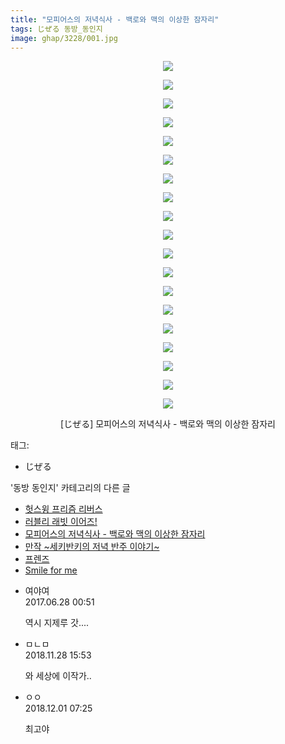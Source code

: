 ```yaml
---
title: "모피어스의 저녁식사 - 백로와 맥의 이상한 잠자리"
tags: じぜる 동방_동인지
image: ghap/3228/001.jpg
---
```

<div class="article">
<p style="text-align: center; clear: none; float: none;"><img src="{{ site.nasurl }}/ghap/3228/001.jpg"/></p>
<p style="text-align: center; clear: none; float: none;"><img src="{{ site.nasurl }}/ghap/3228/002.jpg"/></p>
<p style="text-align: center; clear: none; float: none;"><img src="{{ site.nasurl }}/ghap/3228/003.jpg"/></p>
<p style="text-align: center; clear: none; float: none;"><img src="{{ site.nasurl }}/ghap/3228/004.jpg"/></p>
<p style="text-align: center; clear: none; float: none;"><img src="{{ site.nasurl }}/ghap/3228/005.jpg"/></p>
<p style="text-align: center; clear: none; float: none;"><img src="{{ site.nasurl }}/ghap/3228/006.jpg"/></p>
<p style="text-align: center; clear: none; float: none;"><img src="{{ site.nasurl }}/ghap/3228/007.jpg"/></p>
<p style="text-align: center; clear: none; float: none;"><img src="{{ site.nasurl }}/ghap/3228/008.jpg"/></p>
<p style="text-align: center; clear: none; float: none;"><img src="{{ site.nasurl }}/ghap/3228/009.jpg"/></p>
<p style="text-align: center; clear: none; float: none;"><img src="{{ site.nasurl }}/ghap/3228/010.jpg"/></p>
<p style="text-align: center; clear: none; float: none;"><img src="{{ site.nasurl }}/ghap/3228/011.jpg"/></p>
<p style="text-align: center; clear: none; float: none;"><img src="{{ site.nasurl }}/ghap/3228/012.jpg"/></p>
<p style="text-align: center; clear: none; float: none;"><img src="{{ site.nasurl }}/ghap/3228/013.jpg"/></p>
<p style="text-align: center; clear: none; float: none;"><img src="{{ site.nasurl }}/ghap/3228/014.jpg"/></p>
<p style="text-align: center; clear: none; float: none;"><img src="{{ site.nasurl }}/ghap/3228/015.jpg"/></p>
<p style="text-align: center; clear: none; float: none;"><img src="{{ site.nasurl }}/ghap/3228/016.jpg"/></p>
<p style="text-align: center; clear: none; float: none;"><img src="{{ site.nasurl }}/ghap/3228/017.jpg"/></p>
<p style="text-align: center; clear: none; float: none;"><img src="{{ site.nasurl }}/ghap/3228/018.jpg"/></p>
<p style="text-align: center; clear: none; float: none;"><img src="{{ site.nasurl }}/ghap/3228/019.jpg"/></p>
<p style="text-align: center; clear: none; float: none;">[じぜる] 모피어스의 저녁식사 - 백로와 맥의 이상한 잠자리</p>
</div><div class="tagTrail">
<p>태그: </p>
<ul>
<li>じぜる</li>
</ul>
</div><div class="another">
<p>'동방 동인지' 카테고리의 다른 글</p>
<ul>
<li><a href="/2017-05-10-ghap_3230">헛스윙 프리즘 리버스</a></li>
<li><a href="/2017-05-10-ghap_3229">러블리 래빗 이어즈!</a></li>
<li><a href="/2017-05-10-ghap_3228">모피어스의 저녁식사 - 백로와 맥의 이상한 잠자리</a></li>
<li><a href="/2017-05-10-ghap_3227">만작 ~세키반키의 저녁 반주 이야기~</a></li>
<li><a href="/2017-05-10-ghap_3226">프렌즈</a></li>
<li><a href="/2017-05-10-ghap_3225">Smile for me</a></li>
</ul>
</div><div class="cb_module cb_fluid">
<div class="cb_wrt cb_profile">
<div class="comment">
<ul>
<li class="cb_thumb_off" id="comment15023965">
<div class="cb_comment_area">
<div class="cb_info_area">
<div class="cb_section">
<span class="cb_nick_name">여야여</span>
</div>
<div class="cb_section">
<span class="cb_date">2017.06.28 00:51 </span>
</div>
</div>
<div class="cb_dsc_comment">
<p class="cb_dsc">
											역시 지제루 갓....
										</p>
</div>
</div></li>
<li class="cb_thumb_off" id="comment15379555">
<div class="cb_comment_area">
<div class="cb_info_area">
<div class="cb_section">
<span class="cb_nick_name">ㅁㄴㅁ</span>
</div>
<div class="cb_section">
<span class="cb_date">2018.11.28 15:53 </span>
</div>
</div>
<div class="cb_dsc_comment">
<p class="cb_dsc">
											와 세상에 이작가..
										</p>
</div>
</div></li>
<li class="cb_thumb_off" id="comment15380807">
<div class="cb_comment_area">
<div class="cb_info_area">
<div class="cb_section">
<span class="cb_nick_name">ㅇㅇ</span>
</div>
<div class="cb_section">
<span class="cb_date">2018.12.01 07:25 </span>
</div>
</div>
<div class="cb_dsc_comment">
<p class="cb_dsc">
											최고야
										</p>
</div>
</div></li>
</ul>
</div>
</div><!-- commentList close -->
</div>